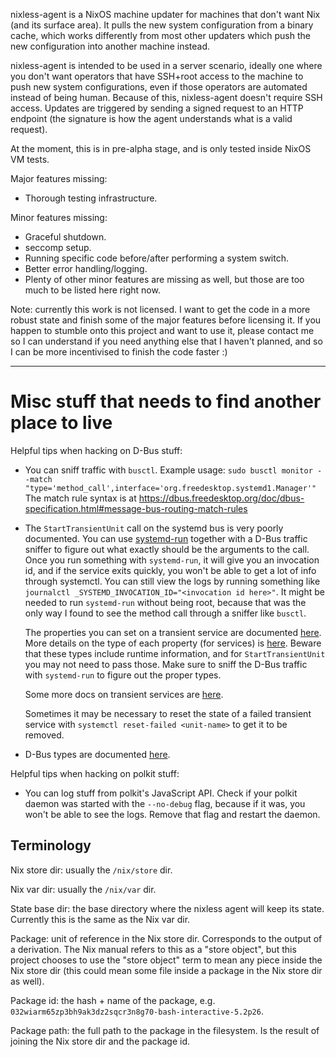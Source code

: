 nixless-agent is a NixOS machine updater for machines that don't want Nix (and its surface area).
It pulls the new system configuration from a binary cache, which works differently from most other updaters which push the new configuration into another machine instead.

nixless-agent is intended to be used in a server scenario, ideally one where you don't want operators that have SSH+root access to the machine to push new system configurations, even if those operators are automated instead of being human.
Because of this, nixless-agent doesn't require SSH access.
Updates are triggered by sending a signed request to an HTTP endpoint (the signature is how the agent understands what is a valid request).

At the moment, this is in pre-alpha stage, and is only tested inside NixOS VM tests.

Major features missing:

- Thorough testing infrastructure.

Minor features missing:

- Graceful shutdown.
- seccomp setup.
- Running specific code before/after performing a system switch.
- Better error handling/logging.
- Plenty of other minor features are missing as well, but those are too much to be listed here right now.

Note: currently this work is not licensed.
I want to get the code in a more robust state and finish some of the major features before licensing it.
If you happen to stumble onto this project and want to use it, please contact me so I can understand if you need anything else that I haven't planned, and so I can be more incentivised to finish the code faster :)

---

# Misc stuff that needs to find another place to live

Helpful tips when hacking on D-Bus stuff:

- You can sniff traffic with `busctl`.
  Example usage: `sudo busctl monitor --match "type='method_call',interface='org.freedesktop.systemd1.Manager'"`
  The match rule syntax is at https://dbus.freedesktop.org/doc/dbus-specification.html#message-bus-routing-match-rules
- The `StartTransientUnit` call on the systemd bus is very poorly documented.
  You can use [systemd-run](https://www.freedesktop.org/software/systemd/man/latest/systemd-run.html) together with a D-Bus traffic sniffer to figure out what exactly should be the arguments to the call.
  Once you run something with `systemd-run`, it will give you an invocation id, and if the service exits quickly, you won't be able to get a lot of info through systemctl.
  You can still view the logs by running something like `journalctl _SYSTEMD_INVOCATION_ID="<invocation id here>"`.
  It might be needed to run `systemd-run` without being root, because that was the only way I found to see the method call through a sniffer like `busctl`.

  The properties you can set on a transient service are documented [here](https://systemd.io/TRANSIENT-SETTINGS/).
  More details on the type of each property (for services) is [here](https://www.freedesktop.org/software/systemd/man/latest/org.freedesktop.systemd1.html#Properties2).
  Beware that these types include runtime information, and for `StartTransientUnit` you may not need to pass those.
  Make sure to sniff the D-Bus traffic with `systemd-run` to figure out the proper types.

  Some more docs on transient services are [here](https://systemd.io/CONTROL_GROUP_INTERFACE/#creating-and-starting).

  Sometimes it may be necessary to reset the state of a failed transient service with `systemctl reset-failed <unit-name>` to get it to be removed.

- D-Bus types are documented [here](https://dbus.freedesktop.org/doc/dbus-specification.html#type-system).

Helpful tips when hacking on polkit stuff:

- You can log stuff from polkit's JavaScript API.
  Check if your polkit daemon was started with the `--no-debug` flag, because if it was, you won't be able to see the logs.
  Remove that flag and restart the daemon.

## Terminology

Nix store dir: usually the `/nix/store` dir.

Nix var dir: usually the `/nix/var` dir.

State base dir: the base directory where the nixless agent will keep its state. Currently this is the same as the Nix var dir.

Package: unit of reference in the Nix store dir. Corresponds to the output of a derivation. The Nix manual refers to this as a "store object", but this project chooses to use the "store object" term to mean any piece inside the Nix store dir (this could mean some file inside a package in the Nix store dir as well).

Package id: the hash + name of the package, e.g. `032wiarm65zp3bh9ak3dz2sqcr3n8g70-bash-interactive-5.2p26`.

Package path: the full path to the package in the filesystem. Is the result of joining the Nix store dir and the package id.
